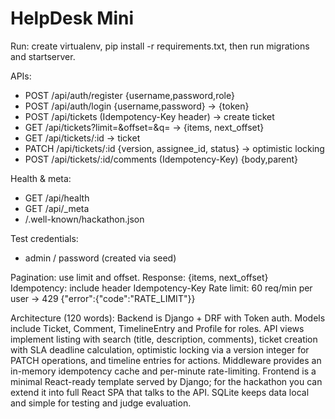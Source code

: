 HelpDesk Mini
===============

Run: create virtualenv, pip install -r requirements.txt, then run migrations and startserver.

APIs:
- POST /api/auth/register {username,password,role}
- POST /api/auth/login {username,password} -> {token}
- POST /api/tickets (Idempotency-Key header) -> create ticket
- GET /api/tickets?limit=&offset=&q= -> {items, next_offset}
- GET /api/tickets/:id -> ticket
- PATCH /api/tickets/:id {version, assignee_id, status} -> optimistic locking
- POST /api/tickets/:id/comments (Idempotency-Key) {body,parent}

Health & meta:
- GET /api/health
- GET /api/_meta
- /.well-known/hackathon.json

Test credentials:
- admin / password (created via seed)

Pagination: use limit and offset. Response: {items, next_offset}
Idempotency: include header Idempotency-Key
Rate limit: 60 req/min per user -> 429 {"error":{"code":"RATE_LIMIT"}}

Architecture (120 words):
Backend is Django + DRF with Token auth. Models include Ticket, Comment, TimelineEntry and Profile for roles. API views implement listing with search (title, description, comments), ticket creation with SLA deadline calculation, optimistic locking via a version integer for PATCH operations, and timeline entries for actions. Middleware provides an in-memory idempotency cache and per-minute rate-limiting. Frontend is a minimal React-ready template served by Django; for the hackathon you can extend it into full React SPA that talks to the API. SQLite keeps data local and simple for testing and judge evaluation.
